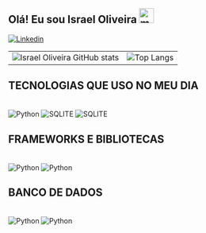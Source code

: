 ## Olá! Eu sou Israel Oliveira <img src="https://images.emojiterra.com/google/noto-emoji/unicode-15/animated/1f44b-1f3ff.gif" alt="mão acenando" width="30"/>


[![Linkedin](https://img.shields.io/badge/LinkedIn-0077B5?style=for-the-badge&logo=linkedin&logoColor=white
)](https://www.linkedin.com/in/israeloliveiradev/)

<table>
  <tr>
    <td><img src="https://github-readme-stats.vercel.app/api?username=israeloliveiradev&show_icons=true&theme=transparent" alt="Israel Oliveira GitHub stats"></td>
    <td><img src="https://github-readme-stats.vercel.app/api/top-langs/?username=israeloliveiradev&layout=compact" alt="Top Langs"></td>
  </tr>
</table>



## TECNOLOGIAS QUE USO NO MEU DIA 

<div style="display: inline_block"><br/>
    <img align="center" alt="Python" src="https://img.shields.io/badge/Python-14354C?style=for-the-badge&logo=python&logoColor=white" />
    <img align="center" alt="SQLITE" src="https://img.shields.io/badge/C-00599C?style=for-the-badge&logo=c&logoColor=white" />
    <img align="center" alt="SQLITE" src="https://img.shields.io/badge/Java-ED8B00?style=for-the-badge&logo=openjdk&logoColor=white" />


   ## FRAMEWORKS E BIBLIOTECAS
   <div style="display: inline_block"><br/>
   <img align="center" alt="Python" src="https://img.shields.io/badge/Spring-6DB33F?style=for-the-badge&logo=spring&logoColor=white" />
   <img align="center" alt="Python" src="https://img.shields.io/badge/React-20232A?style=for-the-badge&logo=react&logoColor=61DAFB" />
   
   


  ## BANCO DE DADOS
  <div style="display: inline_block"><br/>
  <img align="center" alt="Python" src="https://img.shields.io/badge/MySQL-005C84?style=for-the-badge&logo=mysql&logoColor=white" />
    <img align="center" alt="Python" src="https://img.shields.io/badge/MongoDB-4EA94B?style=for-the-badge&logo=mongodb&logoColor=white" />
   
</div>
